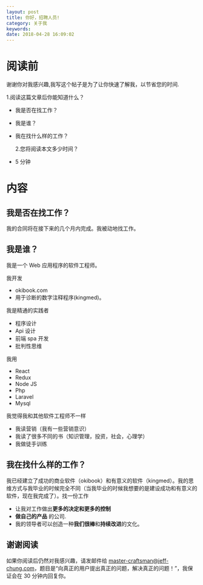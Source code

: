 ```yaml
---
layout: post
title: 你好，招聘人员!
category: 关于我
keywords:
date: 2018-04-28 16:09:02
---
```


# 阅读前

谢谢你对我感兴趣,我写这个帖子是为了让你快速了解我，以节省您的时间.

1.阅读这篇文章后你能知道什么？

* 我是否在找工作？
* 我是谁？
* 我在找什么样的工作？

  2.您将阅读本文多少时间？

* 5 分钟

# 内容

## 我是否在找工作？

我的合同将在接下来的几个月内完成。我被动地找工作。

## 我是谁？

我是一个 Web 应用程序的软件工程师。

我开发

* okibook.com
* 用于诊断的数字注释程序(kingmed)。

我是精通的实践者

* 程序设计
* Api 设计
* 前端 spa 开发
* 批判性思维

我用

* React
* Redux
* Node JS
* Php
* Laravel
* Mysql

我觉得我和其他软件工程师不一样

* 我读营销（我有一些营销意识）
* 我读了很多不同的书（知识管理，投资，社会，心理学）
* 我做徒手训练

## 我在找什么样的工作？

我已经建立了成功的商业软件（okibook）和有意义的软件（kingmed）。我的思维方式与我毕业的时候完全不同（当我毕业的时候我想要的是建设成功和有意义的软件，现在我完成了）。找一份工作

* 让我对工作做出**更多的决定和更多的控制**
* **做自己的产品** 的公司.
* 我的领导者可以创造一种**我们很棒**和**持续改进**的文化。

## 谢谢阅读

如果你阅读后仍然对我感兴趣，请发邮件给 master-craftsman@jeff-chung.com，题目是“向真正的用户提出真正的问题，解决真正的问题！”，我保证会在 30 分钟内回复你。
